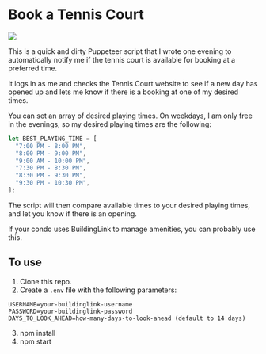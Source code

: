 # Book a Tennis Court

![](https://p59.f1.n0.cdn.getcloudapp.com/items/xQuZ2d7n/carbon.png)

This is a quick and dirty Puppeteer script that I wrote one evening to automatically notify me if the tennis court is available for booking at a preferred time.

It logs in as me and checks the Tennis Court website to see if a new day has opened up and lets me know if there is a booking at one of my desired times.

You can set an array of desired playing times. On weekdays, I am only free in the evenings, so my desired playing times are the following:

```js
let BEST_PLAYING_TIME = [
  "7:00 PM - 8:00 PM",
  "8:00 PM - 9:00 PM",
  "9:00 AM - 10:00 PM",
  "7:30 PM - 8:30 PM",
  "8:30 PM - 9:30 PM",
  "9:30 PM - 10:30 PM",
];
```

The script will then compare available times to your desired playing times, and let you know if there is an opening.

If your condo uses BuildingLink to manage amenities, you can probably use this.

## To use

1. Clone this repo.
2. Create a `.env` file with the following parameters:

```
USERNAME=your-buildinglink-username
PASSWORD=your-buildinglink-password
DAYS_TO_LOOK_AHEAD=how-many-days-to-look-ahead (default to 14 days)
```

3. npm install
4. npm start
